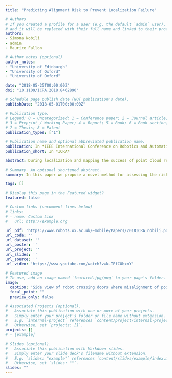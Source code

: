 ```yaml
---
title: "Predicting Alignment Risk to Prevent Localization Failure"

# Authors
# If you created a profile for a user (e.g. the default `admin` user), write the username (folder name) here 
# and it will be replaced with their full name and linked to their profile.
authors:
- Simona Nobili
- admin
- Maurice Fallon

# Author notes (optional)
author_notes:
- "University of Edinburgh"
- "University of Oxford"
- "University of Oxford"

date: "2018-05-25T00:00:00Z"
doi: "10.1109/ICRA.2018.8462890"

# Schedule page publish date (NOT publication's date).
publishDate: "2018-05-01T00:00:00Z"

# Publication type.
# Legend: 0 = Uncategorized; 1 = Conference paper; 2 = Journal article;
# 3 = Preprint / Working Paper; 4 = Report; 5 = Book; 6 = Book section;
# 7 = Thesis; 8 = Patent
publication_types: ["1"]

# Publication name and optional abbreviated publication name.
publication: In *IEEE International Conference on Robotics and Automation*
publication_short: In *ICRA*

abstract: During localization and mapping the success of point cloud registration can be compromised when there is an absence of geometric features or constraints in corridors or across doorways, or when the volumes scanned only partly overlap, due to occlusions or constrictions between subsequent observations. This work proposes a strategy to predict and prevent laser-based localization failure. Our solution relies on explicit analysis of the point cloud content prior to registration. A model predicting the risk of a failed alignment is learned by analysing the degree of spatial overlap between two input point clouds and the geometric constraints available within the region of overlap. We define a novel measure of alignability for these constraints. The method is evaluated against three real-world datasets and compared to baseline approaches. The experiments demonstrate how our approach can help improve the reliability of laser-based localization during exploration of unknown and cluttered man-made environments.

# Summary. An optional shortened abstract.
summary: In this paper we propose a novel method for assessing the risk of registration failure when aligning two point clouds.

tags: []

# Display this page in the Featured widget?
featured: false

# Custom links (uncomment lines below)
# links:
# - name: Custom Link
#   url: http://example.org

url_pdf: 'https://www.robots.ox.ac.uk/~mobile/Papers/2018ICRA_nobili.pdf'
url_code: ''
url_dataset: ''
url_poster: ''
url_project: ''
url_slides: ''
url_source: ''
url_video: 'https://www.youtube.com/watch?v=k-TPfCObxmY'

# Featured image
# To use, add an image named `featured.jpg/png` to your page's folder. 
image:
  caption: 'Side view of robot crossing doors where misalignment of point clouds is common.'
  focal_point: ""
  preview_only: false

# Associated Projects (optional).
#   Associate this publication with one or more of your projects.
#   Simply enter your project's folder or file name without extension.
#   E.g. `internal-project` references `content/project/internal-project/index.md`.
#   Otherwise, set `projects: []`.
projects: []
# - [example]

# Slides (optional).
#   Associate this publication with Markdown slides.
#   Simply enter your slide deck's filename without extension.
#   E.g. `slides: "example"` references `content/slides/example/index.md`.
#   Otherwise, set `slides: ""`.
slides: ""
---
```

<!-- 
{{% callout note %}}
Click the *Cite* button above to demo the feature to enable visitors to import publication metadata into their reference management software.
{{% /callout %}}

{{% callout note %}}
Create your slides in Markdown - click the *Slides* button to check out the example.
{{% /callout %}}

Supplementary notes can be added here, including [code, math, and images](https://wowchemy.com/docs/writing-markdown-latex/). 
-->